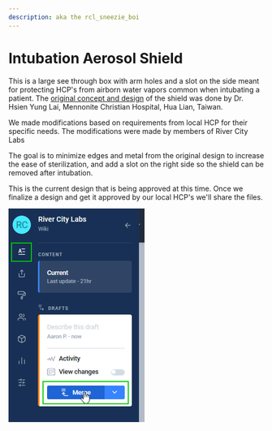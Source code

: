 ```yaml
---
description: aka the rcl_sneezie_boi
---
```


# Intubation Aerosol Shield

This is a large see through box with arm holes and a slot on the side meant for protecting HCP's from airborn water vapors common when intubating a patient. The [original concept and design](https://sites.google.com/view/aerosolbox/home?authuser=0)  of the shield was done by Dr. Hsien Yung Lai, Mennonite Christian Hospital, Hua Lian, Taiwan.

We made modifications based on requirements from local HCP for their specific needs. The modifications were made by members of River City Labs

The goal is to minimize edges and metal from the original design to increase the ease of sterilization, and add a slot on the right side so the shield can be removed after intubation. 

This is the current design that is being approved at this time. Once we finalize a design and get it approved by our local HCP's we'll share the files.

![](../.gitbook/assets/image%20%2837%29.png)


